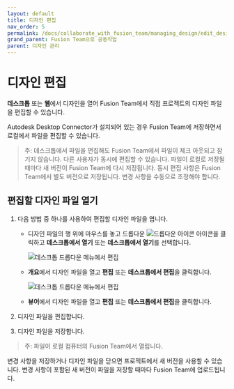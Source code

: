 ```yaml
---
layout: default
title: 디자인 편집
nav_order: 5
permalink: /docs/collaborate_with_fusion_team/managing_design/edit_design
grand_parent: Fusion Team으로 공동작업
parent: 디자인 관리
---
```

디자인 편집
======

**데스크톱** 또는 **웹**에서 디자인을 열어 Fusion Team에서 직접 프로젝트의 디자인 파일을 편집할 수 있습니다.

Autodesk Desktop Connector가 설치되어 있는 경우 Fusion Team에 저장하면서 로컬에서 파일을 편집할 수 있습니다.

> 주: 데스크톱에서 파일을 편집해도 Fusion Team에서 파일이 체크 아웃되고 잠기지 않습니다. 다른 사용자가 동시에 편집할 수 있습니다. 파일이 로컬로 저장될 때마다 새 버전이 Fusion Team에 다시 저장됩니다. 동시 편집 사항은 Fusion Team에서 별도 버전으로 저장됩니다. 변경 사항을 수동으로 조정해야 합니다.

편집할 디자인 파일 열기
-------------

1.  다음 방법 중 하나를 사용하여 편집할 디자인 파일을 엽니다.
    
    *   디자인 파일의 행 위에 마우스를 놓고 드롭다운 ![드롭다운 아이콘](https://help.autodesk.com/cloudhelp/KOR/Fusion-Import/images/icon-dropdown.png) 아이콘을 클릭하고 **데스크톱에서 열기** 또는 **데스크톱에서 열기**를 선택합니다.
        
        ![데스크톱 드롭다운 메뉴에서 편집](https://help.autodesk.com/cloudhelp/KOR/Fusion-Import/images/edit-on-desktop-dropdown.png)
        
    *   **개요**에서 디자인 파일을 열고 **편집** 또는 **데스크톱에서 편집**을 클릭합니다.
        
        ![데스크톱 드롭다운 메뉴에서 편집](https://help.autodesk.com/cloudhelp/KOR/Fusion-Import/images/edit-on-desktop-dropdown-view.png)
        
    *   **뷰어**에서 디자인 파일을 열고 **편집** 또는 **데스크톱에서 편집**을 클릭합니다.
        
2.  디자인 파일을 편집합니다.
    
3.  디자인 파일을 저장합니다.
    

> 주: 파일이 로컬 컴퓨터의 Fusion Team에서 열립니다.

변경 사항을 저장하거나 디자인 파일을 닫으면 프로젝트에서 새 버전을 사용할 수 있습니다. 변경 사항이 포함된 새 버전이 파일을 저장할 때마다 Fusion Team에 업로드됩니다.